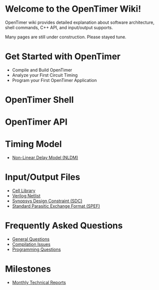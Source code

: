 # Welcome to the OpenTimer Wiki!

OpenTimer wiki provides detailed explanation about 
software architecture, shell commands, C++ API, and input/output supports.

Many pages are still under construction. Please stayed tune.

# Get Started with OpenTimer

+ Compile and Build OpenTimer
+ Analyze your First Circuit Timing
+ Program your First OpenTimer Application

# OpenTimer Shell

# OpenTimer API

# Timing Model

+ [Non-Linear Delay Model (NLDM)](model/nldm.md)

# Input/Output Files

+ [Cell Library](library.md)
+ [Verilog Netlist](verilog.md)
+ [Synopsys Design Constraint (SDC)](sdc.md)
+ [Standard Parasitic Exchange Format (SPEF)](spef.md)

# Frequently Asked Questions

+ [General Questions](faq/general.md)
+ [Compilation Issues](faq/compilation.md)
+ [Programming Questions](faq/programming.md)

# Milestones

+ [Monthly Technical Reports](milestones/logs.md)


